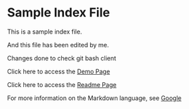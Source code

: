 # Sample Index File

This is a sample index file.

And this file has been edited by me.

Changes done to check git bash client

Click here to access the [Demo Page](demo.md)

Click here to access the [Readme Page](README.md)

For more information on the Markdown language, see [Google](https://www.google.com)
